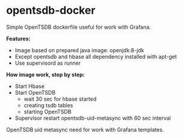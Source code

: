 # opentsdb-docker

Simple OpenTSDB dockerfile useful for work with Grafana.

**Features:**

* Image based on prepared java image: openjdk:8-jdk
* Except opentsdb and hbase all dependency installed with apt-get
* Use supervisord as runner
 
 
**How image work, step by step:**

* Start Hbase
* Start OpenTSDB
  * wait 30 sec for hbase started
  * creating tsdb tables
  * starting OpenTSDB
* Supervisor restart opentsdb-uid-metasync with 60 sec interval


OpenTSDB uid metasync need for work with Grafana templates.